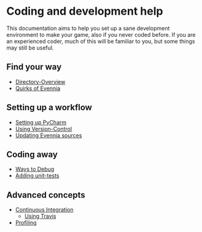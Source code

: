 # Coding and development help

This documentation aims to help you set up a sane development environment to
make your game, also if you never coded before. If you are an experienced coder, much of this will be familiar
to you, but some things may still be useful. 


## Find your way 

- [Directory-Overview](Directory-Overview)
- [Quirks of Evennia](Quirks)

## Setting up a workflow

- [Setting up PyCharm](Setting-up-PyCharm)
- [Using Version-Control](Version-Control)
- [Updating Evennia sources](Updating-Your-Game)

## Coding away

- [Ways to Debug](Debugging)
- [Adding unit-tests](Unit-Testing)

## Advanced concepts 

- [Continuous Integration](Continuous-Integration)
  - [Using Travis](Using-Travis)
- [Profiling](Profiling)
